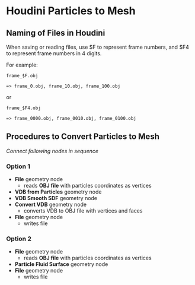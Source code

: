 # Houdini Particles to Mesh
## Naming of Files in Houdini
When saving or reading files, use $F to represent frame numbers, and $F4 to represent frame numbers in 4 digits.

For example:
  
    frame_$F.obj
    
    => frame_0.obj, frame_10.obj, frame_100.obj
or

    frame_$F4.obj
    
    => frame_0000.obj, frame_0010.obj, frame_0100.obj

## Procedures to Convert Particles to Mesh
_Connect following nodes in sequence_
### Option 1
- **File** geometry node
  - reads **OBJ file** with particles coordinates as vertices
- **VDB from Particles** geometry node
- **VDB Smooth SDF** geometry node
- **Convert VDB** geometry node
  - converts VDB to OBJ file with vertices and faces
- **File** geometry node
  - writes file

### Option 2
- **File** geometry node
  - reads **OBJ file** with particles coordinates as vertices
- **Particle Fluid Surface** geometry node
- **File** geometry node
  - writes file
